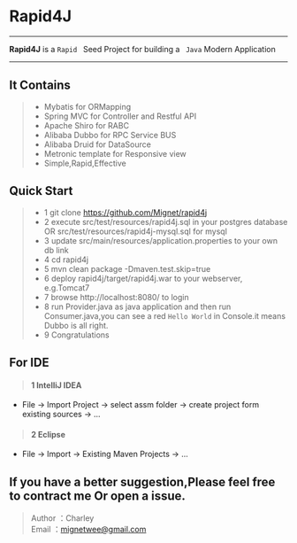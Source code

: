 # Rapid4J

------

**Rapid4J** is a `Rapid ` Seed Project for building a ` Java` Modern Application

------

## It Contains
>* Mybatis for ORMapping
>* Spring MVC for Controller and Restful API
>* Apache Shiro for RABC
>* Alibaba Dubbo for RPC Service BUS
>* Alibaba Druid for DataSource
>* Metronic template for Responsive view
>* Simple,Rapid,Effective

## Quick Start
> * 1 git clone https://github.com/Mignet/rapid4j
> * 2 execute src/test/resources/rapid4j.sql in your postgres database OR src/test/resources/rapid4j-mysql.sql for mysql
> * 3 update src/main/resources/application.properties to your own db link
> * 4 cd rapid4j
> * 5 mvn clean package -Dmaven.test.skip=true
> * 6 deploy rapid4j/target/rapid4j.war to your webserver, e.g.Tomcat7
> * 7 browse http://localhost:8080/ to login
> * 8 run Provider.java as java application and then run Consumer.java,you can see a red `Hello World` in Console.it means Dubbo is all right.
> * 9 Congratulations

## For IDE
> #### 1 IntelliJ IDEA
* File -> Import Project -> select assm folder -> create project form existing sources -> ...

> #### 2 Eclipse
* File -> Import -> Existing Maven Projects -> ...

## If you have a better suggestion,Please feel free to contract me Or open a issue.
> Author ：Charley  
> Email  ：mignetwee@gmail.com  
